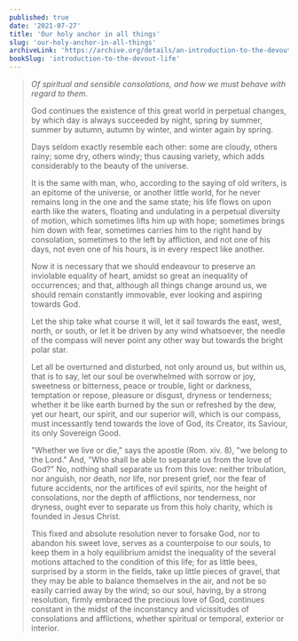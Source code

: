 ```yaml
---
published: true
date: '2021-07-27'
title: 'Our holy anchor in all things'
slug: 'our-holy-anchor-in-all-things'
archiveLink: 'https://archive.org/details/an-introduction-to-the-devout-life/page/243?view=theater'
bookSlug: 'introduction-to-the-devout-life'
---
```


> *Of spiritual and sensible consolations, and how we must behave with regard to them.*
>
> God continues the existence of this great world in perpetual changes, by which day is always succeeded by night, spring by summer, summer by autumn, autumn by winter, and winter again by spring.
>
> Days seldom exactly resemble each other: some are cloudy, others rainy; some dry, others windy; thus causing variety, which adds considerably to the beauty of the universe.
>
> It is the same with man, who, according to the saying of old writers, is an epitome of the universe, or another little world, for he never remains long in the one and the same state; his life flows on upon earth like the waters, floating and undulating in a perpetual diversity of motion, which sometimes lifts him up with hope; sometimes brings him down with fear, sometimes carries him to the right hand by consolation, sometimes to the left by affliction, and not one of his days, not even one of his hours, is in every respect like another.
>
> Now it is necessary that we should endeavour to preserve an inviolable equality of heart, amidst so great an inequality of occurrences; and that, although all things change around us, we should remain constantly immovable, ever looking and aspiring towards God.
>
> Let the ship take what course it will, let it sail towards the east, west, north, or south, or let it be driven by any wind whatsoever, the needle of the compass will never point any other way but towards the bright polar star.
>
> Let all be overturned and disturbed, not only around us, but within us, that is to say, let our soul be overwhelmed with sorrow or joy, sweetness or bitterness, peace or trouble, light or darkness, temptation or repose, pleasure or disgust, dryness or tenderness; whether it be like earth burned by the sun or refreshed by the dew, yet our heart, our spirit, and our superior will, which is our compass, must incessantly tend towards the love of God, its Creator, its Saviour, its only Sovereign Good.
>
> "Whether we live or die," says the apostle (Rom. xiv. 8), "we belong to the Lord." And, "Who shall be able to separate us from the love of God?" No, nothing shall separate us from this love: neither tribulation, nor anguish, nor death, nor life, nor present grief, nor the fear of future accidents, nor the artifices of evil spirits, nor the height of consolations, nor the depth of afflictions, nor tenderness, nor dryness, ought ever to separate us from this holy charity, which is founded in Jesus Christ.
>
> This fixed and absolute resolution never to forsake God, nor to abandon his sweet love, serves as a counterpoise to our souls, to keep them in a holy equilibrium amidst the inequality of the several motions attached to the condition of this life; for as little bees, surprised by a storm in the fields, take up little pieces of gravel, that they may be able to balance themselves in the air, and not be so easily carried away by the wind; so our soul, having, by a strong resolution, firmly embraced the precious love of God, continues constant in the midst of the inconstancy and vicissitudes of consolations and afflictions, whether spiritual or temporal, exterior or interior.